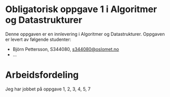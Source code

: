 # Obligatorisk oppgave 1 i Algoritmer og Datastrukturer

Denne oppgaven er en innlevering i Algoritmer og Datastrukturer. 
Oppgaven er levert av følgende studenter:
* Björn Pettersson, S344080, s344080@oslomet.no
* ...

# Arbeidsfordeling

Jeg har jobbet på oppgave 1, 2, 3, 4, 5, 7 

